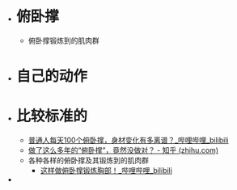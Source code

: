- # 俯卧撑
	- 俯卧撑锻炼到的肌肉群
- # 自己的动作
- # 比较标准的
	- [普通人每天100个俯卧撑，身材变化有多离谱？_哔哩哔哩_bilibili](https://www.bilibili.com/video/BV1Yq4y1X7Bx?spm_id_from=333.337.search-card.all.click&vd_source=025a435f75f64171dd9cd96896be80a4)
	- [做了这么多年的“俯卧撑”，竟然没做对？ - 知乎 (zhihu.com)](https://zhuanlan.zhihu.com/p/28682410)
	- 各种各样的俯卧撑及其锻炼到的肌肉群
		- [这样做俯卧撑锻炼胸部！_哔哩哔哩_bilibili](https://www.bilibili.com/video/BV1Hf4y1u7NP?spm_id_from=333.999.0.0&vd_source=025a435f75f64171dd9cd96896be80a4)
- 